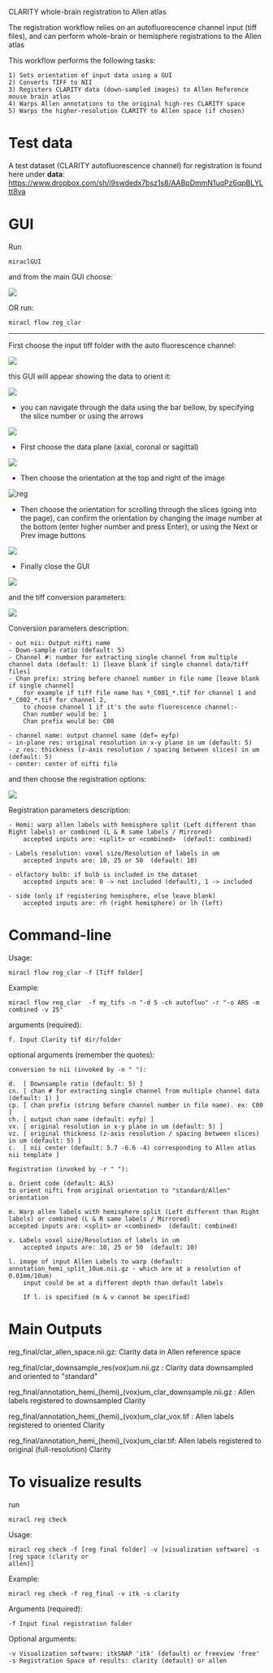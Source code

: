 CLARITY whole-brain registration to Allen atlas

The registration workflow relies on an autofluorescence channel input (tiff files),
and can perform whole-brain or hemisphere registrations to the Allen atlas

This workflow performs the following tasks:

    1) Sets orientation of input data using a GUI
    2) Converts TIFF to NII
	3) Registers CLARITY data (down-sampled images) to Allen Reference mouse brain atlas
	4) Warps Allen annotations to the original high-res CLARITY space
	5) Warps the higher-resolution CLARITY to Allen space (if chosen)

# Test data
A test dataset (CLARITY autofluorescence channel) for registration is found here under **data**:
https://www.dropbox.com/sh/i9swdedx7bsz1s8/AABpDmmN1uqPz6qpBLYLtt8va

# GUI

Run

    miraclGUI

and from the main GUI choose:

![](reg0.png)

OR run:

    miracl flow reg_clar

---

First choose the input tiff folder with the auto fluorescence channel:

![](../tiff_to_nii/tiff_to_nii2.png)

this GUI will appear showing the data to orient it:

![](reg1.png)

* you can navigate through the data using the bar bellow, by specifying the slice number
or using the arrows

![](reg2.png)

* First choose the data plane (axial, coronal or sagittal)

![](reg3.png)

* Then choose the orientation at the top and right of the image

![reg](reg4.png)

* Then choose the orientation for scrolling through the slices (going into the page),
can confirm the orientation by changing the image number at the bottom (enter higher number and press Enter),
or using the Next or Prev image buttons

![](reg5.png)

* Finally close the GUI

![](reg6.png)

and the tiff conversion parameters:

![](reg7.png)

Conversion parameters description:

    - out nii: Output nifti name
    - Down-sample ratio (default: 5)
    - Channel #: number for extracting single channel from multiple channel data (default: 1) [leave blank if single channel data/tiff files]
    - Chan prefix: string before channel number in file name [leave blank if single channel]
        for example if tiff file name has *_C001_*.tif for channel 1 and *_C002_*.tif for channel 2,
        to choose channel 1 if it's the auto fluorescence channel:-
        Chan number would be: 1
        Chan prefix would be: C00

    - channel name: output channel name (def= eyfp)
    - in-plane res: original resolution in x-y plane in um (default: 5)
    - z res: thickness (z-axis resolution / spacing between slices) in um (default: 5)
    - center: center of nifti file
and then choose the registration options:

![](reg8.png)

Registration parameters description:

    - Hemi: warp allen labels with hemisphere split (Left different than Right labels) or combined (L & R same labels / Mirrored)
        accepted inputs are: <split> or <combined>  (default: combined)

    - Labels resolution: voxel size/Resolution of labels in um
        accepted inputs are: 10, 25 or 50  (default: 10)

    - olfactory bulb: if bulb is included in the dataset
        accepted inputs are: 0 -> not included (default), 1 -> included

    - side (only if registering hemisphere, else leave blank)
        accepted inputs are: rh (right hemisphere) or lh (left)


# Command-line

Usage:

    miracl flow reg_clar -f [Tiff folder]

Example:

    miracl flow reg_clar  -f my_tifs -n "-d 5 -ch autofluo" -r "-o ARS -m combined -v 25"

arguments (required):

    f. Input Clarity tif dir/folder

optional arguments (remember the quotes):

    conversion to nii (invoked by -n " "):

    d.  [ Downsample ratio (default: 5) ]
    cn. [ chan # for extracting single channel from multiple channel data (default: 1) ]
    cp. [ chan prefix (string before channel number in file name). ex: C00 ]
    ch. [ output chan name (default: eyfp) ]
    vx. [ original resolution in x-y plane in um (default: 5) ]
    vz. [ original thickness (z-axis resolution / spacing between slices) in um (default: 5) ]
    c.  [ nii center (default: 5.7 -6.6 -4) corresponding to Allen atlas nii template ]

    Registration (invoked by -r " "):

    o. Orient code (default: ALS)
    to orient nifti from original orientation to "standard/Allen" orientation

    m. Warp allen labels with hemisphere split (Left different than Right labels) or combined (L & R same labels / Mirrored)
    accepted inputs are: <split> or <combined>  (default: combined)

    v. Labels voxel size/Resolution of labels in um
        accepted inputs are: 10, 25 or 50  (default: 10)

    l. image of input Allen Labels to warp (default: annotation_hemi_split_10um.nii.gz - which are at a resolution of 0.01mm/10um)
        input could be at a different depth than default labels

        If l. is specified (m & v cannot be specified)


# Main Outputs

reg_final/clar_allen_space.nii.gz: Clarity data in Allen reference space

reg_final/clar_downsample_res(vox)um.nii.gz : Clarity data downsampled and oriented to "standard"

reg_final/annotation_hemi_(hemi)_(vox)um_clar_downsample.nii.gz : Allen labels registered to downsampled Clarity

reg_final/annotation_hemi_(hemi)_(vox)um_clar_vox.tif : Allen labels registered to oriented Clarity

reg_final/annotation_hemi_(hemi)_(vox)um_clar.tif: Allen labels registered to original (full-resolution) Clarity


# To visualize results

run

    miracl reg check

Usage:

    miracl reg check -f [reg final folder] -v [visualization software] -s [reg space (clarity or
    allen)]

Example:

    miracl reg check -f reg_final -v itk -s clarity

Arguments (required):

    -f Input final registration folder

Optional arguments:

    -v Visualization software: itkSNAP 'itk' (default) or freeview 'free'
    -s Registration Space of results: clarity (default) or allen
